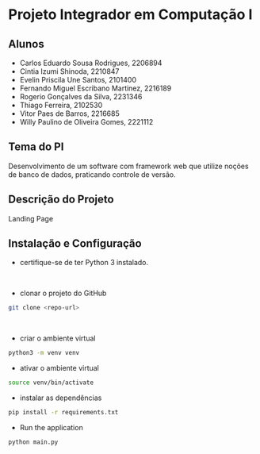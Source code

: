 # Projeto Integrador em Computação I


## Alunos
- Carlos Eduardo Sousa Rodrigues, 2206894 
- Cintia Izumi Shinoda, 2210847 
- Evelin Priscila Une Santos, 2101400 
- Fernando Miguel Escribano Martinez, 2216189 
- Rogerio Gonçalves da Silva, 2231346 
- Thiago Ferreira, 2102530 
- Vitor Paes de Barros, 2216685 
- Willy Paulino de Oliveira Gomes, 2221112 



## Tema do PI
Desenvolvimento de um software com framework web que utilize noções de banco de dados, praticando controle de versão.


## Descrição do Projeto
Landing Page


## Instalação e Configuração
- certifique-se de ter Python 3 instalado.
<br>


- clonar o projeto do GitHub
```bash
git clone <repo-url>
```
<br>


- criar o ambiente virtual
```bash
python3 -m venv venv
```
- ativar o ambiente virtual
```bash
source venv/bin/activate
```
- instalar as dependências
```bash
pip install -r requirements.txt
```

- Run the application
```bash
python main.py
```